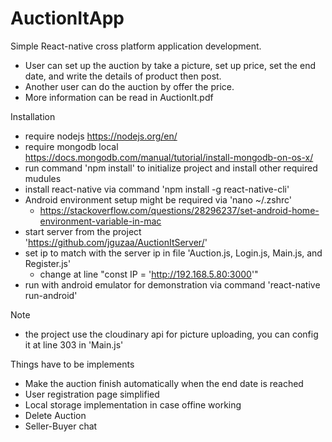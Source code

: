 # AuctionItApp

Simple React-native cross platform application development.
- User can set up the auction by take a picture, set up price, set the end date, and write the details of product then post.
- Another user can do the auction by offer the price.
- More information can be read in AuctionIt.pdf

Installation
- require nodejs https://nodejs.org/en/
- require mongodb local https://docs.mongodb.com/manual/tutorial/install-mongodb-on-os-x/
- run command 'npm install' to initialize project and install other required mudules
- install react-native via command 'npm install -g react-native-cli' 
- Android environment setup might be required via 'nano ~/.zshrc'
  - https://stackoverflow.com/questions/28296237/set-android-home-environment-variable-in-mac
- start server from the project 'https://github.com/jguzaa/AuctionItServer/'
- set ip to match with the server ip in file 'Auction.js, Login.js, Main.js, and Register.js'
  - change at line "const IP = 'http://192.168.5.80:3000'"
- run with android emulator for demonstration via command 'react-native run-android'

Note
- the project use the cloudinary api for picture uploading, you can config it at line 303 in 'Main.js'

Things have to be implements
- Make the auction finish automatically when the end date is reached
- User registration page simplified
- Local storage implementation in case offine working
- Delete Auction
- Seller-Buyer chat
